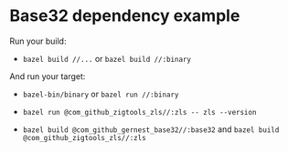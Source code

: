 # Base32 dependency example

Run your build:

- `bazel build //...` or `bazel build //:binary`

And run your target:

- `bazel-bin/binary` or `bazel run //:binary`

- `bazel run @com_github_zigtools_zls//:zls -- zls --version`
- `bazel build @com_github_gernest_base32//:base32` and
  `bazel build @com_github_zigtools_zls//:zls`
